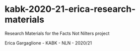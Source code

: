 # kabk-2020-21-erica-research-materials

Research Materials for the Facts Not Nilters project

Erica Gargaglione - KABK - NLN - 2020/21